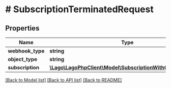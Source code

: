 # # SubscriptionTerminatedRequest

## Properties

Name | Type | Description | Notes
------------ | ------------- | ------------- | -------------
**webhook_type** | **string** |  |
**object_type** | **string** |  |
**subscription** | [**\Lago\LagoPhpClient\Model\SubscriptionWithCustomerObject**](SubscriptionWithCustomerObject.md) |  |

[[Back to Model list]](../../README.md#models) [[Back to API list]](../../README.md#endpoints) [[Back to README]](../../README.md)
